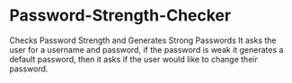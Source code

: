 # Password-Strength-Checker
Checks Password Strength and Generates Strong Passwords
It asks the user for a username and password, if the password is weak it generates a default password, then it asks if the user would like to change their password.
